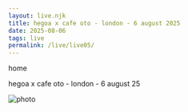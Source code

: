 ```yaml
---
layout: live.njk
title: hegoa x cafe oto - london - 6 august 2025
date: 2025-08-06
tags: live
permalink: /live/live05/
---
```


home

hegoa x cafe oto - london - 6 august 25

![photo](/public/assets/live5_0.webp)
